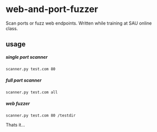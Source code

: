 # web-and-port-fuzzer
Scan ports or fuzz web endpoints. Written while training at SAU online class.

## usage

##### single port scanner
```
scanner.py test.com 80
```

##### full port scanner
```
scanner.py test.com all
```
##### web fuzzer
```
scanner.py test.com 80 /testdir
```
Thats it...
